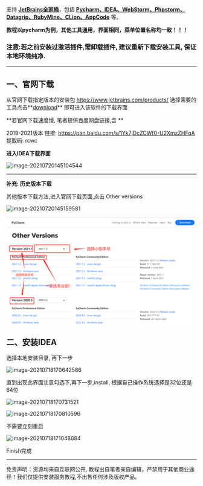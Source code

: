 支持 **<u>JetBrains全家桶</u>**，包括 <u>**Pycharm、IDEA、WebStorm、Phpstorm、Datagrip、RubyMine、CLion、AppCode**</u> 等。

**教程以pycharm为例，其他工具通用，界面相同，菜单位置名称均一致！！！**

### 注意:若之前安装过激活插件,需卸载插件, 建议重新下载安装工具, 保证本地环境纯净.

------

## 一、官网下载

从官网下载指定版本的安装包 https://www.jetbrains.com/products/   选择需要的工具点击**<u>download</u>** 即可进入该软件的下载界面

**若官网下载速度慢, 笔者提供百度网盘链接,含 **

2019-2021版本 链接: https://pan.baidu.com/s/1Yk7jDcZCWf0-U2XmzZHFqA 提取码: rcwc

**进入IDEA下载界面**

![image-20210720145104544](../../images/image-20210720145104544.png)



------

**补充: 历史版本下载**

其他版本下载方法,进入官网下载页面,点击 Other versions

![image-20210720145159581](D:\verya\soft\IDEA\JeBrains教程PDF-Edit\image\image-20210720145159581.png)

![1624456847550](./images/1624456847550.png)



## 二、安装IDEA

选择本地安装目录, 再下一步

![image-20210718170642586](D:\verya\soft\IDEA\JeBrains教程PDF-Edit\image\image-20210718170642586.png)

直到出现此界面注意勾选下,再下一步,install,  根据自己操作系统选择是32位还是64位

![image-20210718170731521](D:\verya\soft\IDEA\JeBrains教程PDF-Edit\image\image-20210718170731521.png)

![image-20210718170810596](D:\verya\soft\IDEA\JeBrains教程PDF-Edit\image\image-20210718170810596.png)

不需要立刻重启

![image-20210718171048684](D:\verya\soft\IDEA\JeBrains教程PDF-Edit\image\image-20210718171048684.png)



Finish完成






----

免责声明：资源均来自互联网公开, 教程出自笔者亲自编辑，严禁用于其他商业途径！我们仅提供安装服务教程,不出售任何涉及版权产品。
